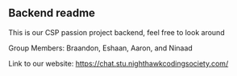 ## Backend readme

This is our CSP passion project backend, feel free to look around

Group Members: Braandon, Eshaan, Aaron, and Ninaad

Link to our website: https://chat.stu.nighthawkcodingsociety.com/

